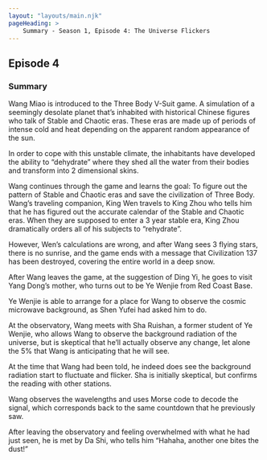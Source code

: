 ```yaml
---
layout: "layouts/main.njk"
pageHeading: >
    Summary - Season 1, Episode 4: The Universe Flickers
---
```


## Episode 4
### Summary

Wang Miao is introduced to the Three Body V-Suit game. A simulation of a seemingly desolate planet that’s inhabited with historical Chinese figures who talk of Stable and Chaotic eras. These eras are made up of periods of intense cold and heat depending on the apparent random appearance of the sun.

In order to cope with this unstable climate, the inhabitants have developed the ability to “dehydrate” where they shed all the water from their bodies and transform into 2 dimensional skins.

Wang continues through the game and learns the goal: To figure out the pattern of Stable and Chaotic eras and save the civilization of Three Body.
Wang’s traveling companion, King Wen travels to King Zhou who tells him that he has figured out the accurate calendar of the Stable and Chaotic eras. When they are supposed to enter a 3 year stable era, King Zhou dramatically orders all of his subjects to “rehydrate”. 

However, Wen’s calculations are wrong, and after Wang sees 3 flying stars, there is no sunrise, and the game ends with a message that Civilization 137 has been destroyed, covering the entire world in a deep snow.

After Wang leaves the game, at the suggestion of Ding Yi, he goes to visit Yang Dong’s mother, who turns out to be Ye Wenjie from Red Coast Base.

Ye Wenjie is able to arrange for a place for Wang to observe the cosmic microwave background, as Shen Yufei had asked him to do.

At the observatory, Wang meets with Sha Ruishan, a former student of Ye Wenjie, who allows Wang to observe the background radiation of the universe, but is skeptical that he’ll actually observe any change, let alone the 5% that Wang is anticipating that he will see.

At the time that Wang had been told, he indeed does see the background radiation start to fluctuate and flicker. Sha is initially skeptical, but confirms the reading with other stations.

Wang observes the wavelengths and uses Morse code to decode the signal, which corresponds back to the same countdown that he previously saw.

After leaving the observatory and feeling overwhelmed with what he had just seen, he is met by Da Shi, who tells him “Hahaha, another one bites the dust!”
